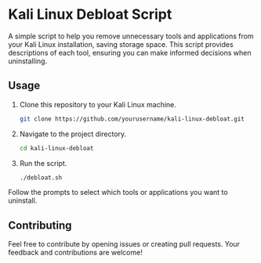 # Kali Linux Debloat Script

A simple script to help you remove unnecessary tools and applications from your Kali Linux installation, saving storage space. This script provides descriptions of each tool, ensuring you can make informed decisions when uninstalling.

## Usage

1. Clone this repository to your Kali Linux machine.
   ```sh
   git clone https://github.com/yourusername/kali-linux-debloat.git
   ```

2. Navigate to the project directory.
   ```sh
   cd kali-linux-debloat
   ```

3. Run the script.
   ```sh
   ./debloat.sh
   ```

Follow the prompts to select which tools or applications you want to uninstall.

## Contributing

Feel free to contribute by opening issues or creating pull requests. Your feedback and contributions are welcome!